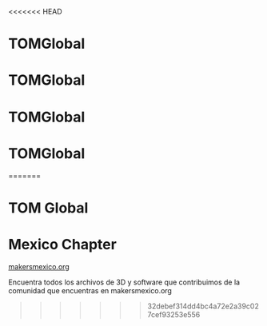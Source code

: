 <<<<<<< HEAD
# TOMGlobal
# TOMGlobal
# TOMGlobal
# TOMGlobal
=======
# TOM Global 
# Mexico Chapter
<a target="TOM" href="www.makersmexico.org">makersmexico.org</a>

Encuentra todos los archivos de 3D y software que contribuimos de la comunidad que encuentras en makersmexico.org

>>>>>>> 32debef314dd4bc4a72e2a39c027cef93253e556
